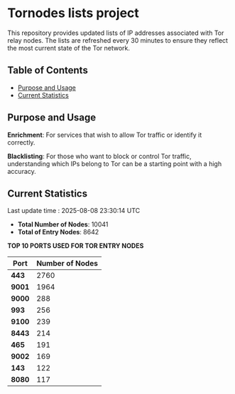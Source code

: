 # Tornodes lists project

This repository provides updated lists of IP addresses associated with Tor relay nodes. The lists are refreshed every 30 minutes to ensure they reflect the most current state of the Tor network.

## Table of Contents

- [Purpose and Usage](#purpose-and-usage)
- [Current Statistics](#current-statistics)


## Purpose and Usage

**Enrichment**: For services that wish to allow Tor traffic or identify it correctly.

**Blacklisting**: For those who want to block or control Tor traffic, understanding which IPs belong to Tor can be a starting point with a high accuracy.

## Current Statistics

Last update time : 2025-08-08 23:30:14 UTC

- **Total Number of Nodes**: 10041
- **Total of Entry Nodes**: 8642

**TOP 10 PORTS USED FOR TOR ENTRY NODES**

| **Port** | **Number of Nodes** |
|------|-----------------|
| **443**   | 2760  |
| **9001**   | 1964  |
| **9000**   | 288  |
| **993**   | 256  |
| **9100**   | 239  |
| **8443**   | 214  |
| **465**   | 191  |
| **9002**   | 169  |
| **143**   | 122  |
| **8080**   | 117  |


